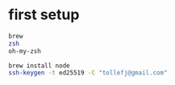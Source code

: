 # first setup

```sh
brew
zsh
oh-my-zsh

brew install node
ssh-keygen -t ed25519 -C "tollefj@gmail.com"
```
